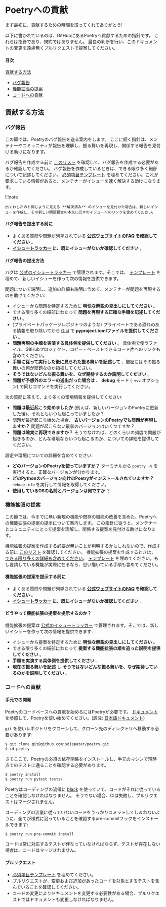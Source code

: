 # Poetryへの貢献

まず最初に、貢献するための時間を取ってくれてありがとう!

以下に書かれているのは、GitHubにあるPoetryへ貢献するための指針です。
これらは指針であり、規約ではありません。
最良の判断を行い、このドキュメントの変更を遠慮無くプルリクエストで提案してください。

#### 目次

[貢献する方法](#how-to-contribute)

  * [バグ報告](#reporting-bugs)
  * [機能拡張の提案](#suggesting-enhancements)
  * [コードへの貢献](#contributing-to-code)


## 貢献する方法

### バグ報告

この節では、Poetryのバグ報告を送る案内をします。
ここに続く指針は、メンテナーやコミュニティが報告を理解し、振る舞いを再現し、関係する報告を見付ける助けになります。

バグ報告を作成する前に [このリスト](#before-submitting-a-bug-report)
を確認して、バグ報告を作成する必要があるか確認してください。
バグ報告を作成しているときは、できる限り多く細部について記述してください。
[必須項目テンプレート](https://github.com/sdispater/poetry/blob/master/.github/ISSUE_TEMPLATE/1_Bug_report.md)
を埋めてください。これが要求している情報があると、メンテナーがイシューを速く解決する助けになります。

!!!note

    出くわしたのと同じように見える **解決済み** のイシューを見付けた場合は、新しいイシューを作成し、その新しい問題報告の本文に元々のイシューへのリンクを含めてください。

#### バグ報告を提出する前に

* よくある質問や問題が列挙されている **[公式ウェブサイトのFAQ](https://poetry.eustace.io) を確認してください**
  。
* **[イシュートラッカー](https://github.com/sdispater/poetry/issues)
  に、既にイシューがないか確認してください** 。

#### バグ報告の提出方法

バグは [公式のイシュートラッカー](https://github.com/sdispater/poetry/issues) で管理されます。そこでは、
[テンプレート](https://github.com/sdispater/poetry/blob/master/.github/ISSUE_TEMPLATE/1_Bug_report.md)
を埋めて、新しいイシューを作って次の情報を提供できます。

問題について説明し、追加の詳細も説明に含めて、メンテナーが問題を再現するのを助けてください:

* イシューから問題を特定するために **明快な解説の見出しにしてください** 。
* できる限り多くの細部にわたって **問題を再現する正確な手順を記述してください** 。
* (プライベートパッケージレポジトリのような) プライベートである恐れのある情報を取り除いてから
  [Gist](https://gist.github.com) で **pyproject.tomlファイルを提供してください** 。
* **問題再現の手順を実演する具体例を提供してください** 。
  具体例で使うファイル、GitHubプロジェクト、コピー・ペーストできるコード片へのリンクも含めてください。
* **手順に従って実行した後に見られた振る舞いを記述して** 、厳密にはその振る舞いの何が問題なのか指摘してください。
* **そうではないどんな振る舞いを、なぜ期待するのか説明してください** 。
* **問題が予想外のエラーの送出だった場合は** 、 **debug** モード (`-vvv` オプション) で同じコマンドを実行してください。

次の質問に答えて、より多くの環境情報を提供してください:

* **問題は最近起こり始めましたか** (例えば、新しいバージョンのPoetryに更新した後)、それともいつも起こっていましたか？
* 問題が最近起こり始めた場合、 **古いバージョンのPoetryでも問題が再現しますか？**
  問題が起こらない最新のバージョンはいくつですか？
* **問題は確実に再現できますか？**
  そうでなければ、どのくらいの頻度で問題が起きるのか、どんな環境ならいつも起こるのか、についての詳細を提供してください。

設定や環境についての詳細を含めてください:

* **どのバージョンのPoetryを使っていますか？**
  ターミナルから `poetry -V` を実行すると、正確なバージョンが分かります。
* **どのPythonのバージョン向けのPoetryがインストールされていますか？**
  `debug:info` を実行して情報を取得してください。
* **使用しているOSの名前とバージョンは何ですか** ？


### 機能拡張の提案

この節では、今までに無い新規の機能や既存の機能の改善を含めた、Poetryへの機能拡張の提案の提示について案内します。
この指針に従うと、メンテナーとコミュニティにとって提案を理解し、関係する提案を見付ける助けになります。

機能拡張の提案を作成する必要が無いことが判明するかもしれないので、作成する前に
[このリスト](#before-submitting-an-enhancement-suggestion) を確認してください。
機能拡張の提案を作成するときは、
[できる限り多くの詳細も含めてください](#how-do-i-submit-an-enhancement-suggestion)。
[テンプレート](https://github.com/sdispater/poetry/blob/master/.github/ISSUE_TEMPLATE/2_Feature_request.md)
を埋めてください。もし要請している機能が実際に在るなら、思い描いている手順も含めてください。

#### 機能拡張の提案を提示する前に

* よくある質問や問題が列挙されている **[公式ウェブサイトのFAQ](https://poetry.eustace.io) を確認してください**
  。
* **[イシュートラッカー](https://github.com/sdispater/poetry/issues)
  に、既にイシューがないか確認してください** 。


#### どうやって機能拡張の提案を提示するのか？

機能拡張の提案は [公式のイシュートラッカー](https://github.com/sdispater/poetry/issues)
で管理されます。そこでは、新しいイシューを作って次の情報を提供できます:

* イシューから提案を特定するために **明快な解説の見出しにしてください** 。
* できる限り多くの細部にわたって **提案する機能拡張の順を追った説明を提供してください** 。
* **手順を実演する具体例を提供してください**..
* **現在の振る舞いを記述** し **そうではないどんな振る舞いを、なぜ期待しているのかを説明してください** 。


### コードへの貢献

#### 手元での開発

Poetryのコードベースへの貢献を始めるにはPoetryが必要です。
[ドキュメント](https://poetry.eustace.io/docs/#introduction)
を参照して、Poetryを使い始めてください。(訳注:
[日本語ドキュメント](https://cocoatomo.github.io/poetry-ja/#introduction))

`git` を使いレポジトリをクローンして、クローン先のディレクトリへ移動する必要があります:

```bash
$ git clone git@github.com:sdispater/poetry.git
$ cd poetry
```

さてここで、Poetryの必須の依存関係をインストールし、手元のマシンで現時点でのテストに通ることを確認する必要があります。

```bash
$ poetry install
$ poetry run pytest tests/
```

Poetryはコーディングの流儀に [black](https://github.com/ambv/black)
を使っていて、コードがそれに従っていることを確認しなければなりません。
そうでない場合、CIは失敗し、プルリクエストはマージされません。

コーディングの流儀に従っていないコードをうっかりコミットしてしまわないように、全てが様式に沿っていることを確認するpre-commitフックをインストールできます:

```bash
$ poetry run pre-commit install
```

コードは常に対応するテストが伴なっていなければならず、テストが存在しない場合は、コードはマージされません。

#### プルリクエスト

* [必須項目テンプレート](https://github.com/sdispater/poetry/blob/master/.github/PULL_REQUEST_TEMPLATE.md)
  を埋めてください。
* プルリクエストが、変更および追加があったコードを対象とするテストを含んでいることを確認してください。
* コードの変更によりドキュメントを変更する必要性がある場合、プルリクエストではドキュメントも変更しなければなりません。
